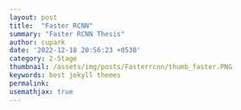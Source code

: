 ```yaml
---
layout: post
title:  "Faster RCNN"
summary: "Faster RCNN Thesis"
author: cupark
date: '2022-12-18 20:56:23 +0530'
category: 2-Stage
thumbnail: /assets/img/posts/Fasterrcnn/thumb_faster.PNG
keywords: best jekyll themes
permalink: 
usemathjax: true
---
```


